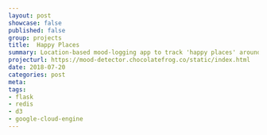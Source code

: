```yaml
---
layout: post
showcase: false
published: false
group: projects
title:  Happy Places
summary: Location-based mood-logging app to track 'happy places' around your city. Built with Bootstrap, jQuery, Flask and Redis. Uses geospatial capabilities of Redis.
projecturl: https://mood-detector.chocolatefrog.co/static/index.html
date: 2018-07-20
categories: post
meta:
tags:
- flask
- redis
- d3
- google-cloud-engine
---
```

